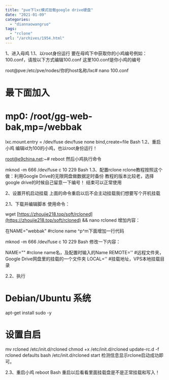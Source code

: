 ```yaml
---
title: "pve下lxc模式挂载google drive硬盘"
date: "2021-01-09"
categories: 
  - "diannaowangruo"
tags: 
  - "rclone"
url: "/archives/1954.html"
---
```


1、进入母鸡 1.1、以root身份运行 要在母鸡下中获取你的小鸡编号例如：100.conf，请按以下方式编辑100.conf 这里100.conf是你小鸡的编号

root@pve:/etc/pve/nodes/你的host名称/lxc# nano 100.conf

# 最下面加入

# mp0: /root/gg-web-bak,mp=/webbak

lxc.mount.entry = /dev/fuse dev/fuse none bind,create=file Bash 1.2、重启小鸡 编辑id为100的小鸡，也以root身份运行！

root@e9china.net:~# reboot 然后小鸡执行命令

mknod -m 666 /dev/fuse c 10 229 Bash 1.3、配置rclone rclone教程按照这个做：利用Google Drive的无限网盘做数据定时备份 教程的版本比较老，选择google drive的时候自己留意一下编号！ 结束可以正常使用

2、设置开机启动挂载 上面的命令重启以后不会主动挂载我们想要写个开机挂载

2.1、下载并编辑脚本 使用命令：

wget [](https://zhoujie218.top/soft/rcloned)[](https://zhoujie218.top/soft/rcloned)[https://zhoujie218.top/soft/rcloned](https://zhoujie218.top/soft/rcloned) && nano rcloned 增加内容：

在NAME="webbak" #rclone name ^p^m下面增加一行代码

mknod -m 666 /dev/fuse c 10 229 Bash 修改一下内容：

NAME="" #rclone name名，及配置时输入的Name REMOTE='' #远程文件夹，Google Drive网盘里的挂载的一个文件夹 LOCAL='' #挂载地址，VPS本地挂载目录

2.2、执行

# Debian/Ubuntu 系统

apt-get install sudo -y

# 设置自启

mv rcloned /etc/init.d/rcloned chmod +x /etc/init.d/rcloned update-rc.d -f rcloned defaults bash /etc/init.d/rcloned start 检测信息显示rclone启动成功即可。

2.3、重启小鸡 reboot Bash 重启以后看看里面挂载盘是不是正常挂载和写入！
